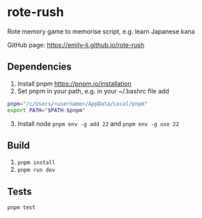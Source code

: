 # rote-rush
Rote memory game to memorise script, e.g. learn Japanese kana

GitHub page: https://emily-li.github.io/rote-rush

## Dependencies

1. Install pnpm https://pnpm.io/installation
2. Set pnpm in your path, e.g. in your ~/.bashrc file add

```bash
pnpm="/c/Users/<username>/AppData/Local/pnpm"
export PATH="$PATH:$pnpm"
```

3. Install node `pnpm env -g add 22` and `pnpm env -g use 22`

## Build

1. `pnpm install`
2. `pnpm run dev`

## Tests

`pnpm test`

